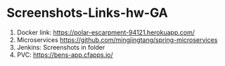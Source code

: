 # Screenshots-Links-hw-GA

1. Docker link: https://polar-escarpment-94121.herokuapp.com/
2. Microservices https://github.com/mingjingtang/spring-microservices
3. Jenkins: Screenshots in folder
4. PVC: https://bens-app.cfapps.io/
